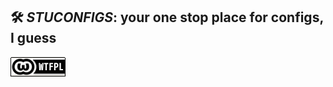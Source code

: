 ## **🛠️ *STUCONFIGS*: your one stop place for configs, I guess**

<a href="http://www.wtfpl.net/"><img
       src="../resources/wtfpl-badge-1.png"
       width="88" height="31" alt="WTFPL" /></a>
